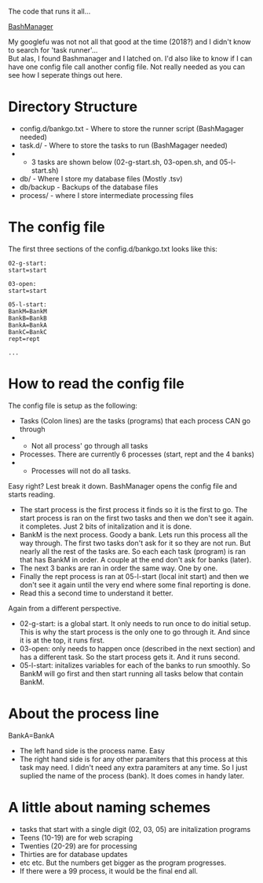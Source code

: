 The code that runs it all...

[BashManager](https://github.com/lingtalfi/bashmanager)


My googlefu was not not all that good at the time (2018?) and I didn't know to search for 'task runner'...  
But alas, I found Bashmanager and I latched on.
I'd also like to know if I can have one config file call another config file.  Not really needed as you can see how I seperate things out here.

# Directory Structure
* config.d/bankgo.txt - Where to store the runner script (BashMagager needed)
* task.d/ - Where to store the tasks to run (BashMagager needed)
* * 3 tasks are shown below (02-g-start.sh, 03-open.sh, and 05-l-start.sh)
* db/ - Where I store my database files (Mostly .tsv)
* db/backup - Backups of the database files
* process/ - where I store intermediate processing files

# The config file
The first three sections of the config.d/bankgo.txt looks like this:
```
02-g-start:
start=start

03-open:
start=start

05-l-start:
BankM=BankM
BankB=BankB
BankA=BankA
BankC=BankC
rept=rept

...
```
# How to read the config file
The config file is setup as the following:
* Tasks (Colon lines) are the tasks (programs) that each process CAN go through
* * Not all process' go through all tasks
* Processes.  There are currently 6 processes (start, rept and the 4 banks)
* * Processes will not do all tasks.  

Easy right?  Lest break it down.  BashManager opens the config file and starts reading.  
* The start process is the first process it finds so it is the first to go.  The start process is ran on the first two tasks and then we don't see it again.  it completes.  Just 2 bits of initalization and it is done.
* BankM is the next process.  Goody a bank.  Lets run this process all the way through.  The first two tasks don't ask for it so they are not run.  But nearly all the rest of the tasks are.  So each each task (program) is ran that has BankM in order.  A couple at the end don't ask for banks (later).
* The next 3 banks are ran in order the same way.  One by one.
* Finally the rept process is ran at 05-l-start (local init start) and then we don't see it again until the very end where some final reporting is done.
* Read this a second time to understand it better.

Again from a different perspective.
* 02-g-start: is a global start.  It only needs to run once to do initial setup.  This is why the start process is the only one to go through it.  And since it is at the top, it runs first.
* 03-open: only needs to happen once (described in the next section) and has a different task.  So the start process gets it.  And it runs second.
* 05-l-start: initalizes variables for each of the banks to run smoothly.  So BankM will go first and then start running all tasks below that contain BankM.

# About the process line
BankA=BankA
* The left hand side is the process name.  Easy
* The right hand side is for any other paramiters that this process at this task may need.  I didn't need any extra paramiters at any time.  So I just suplied the name of the process (bank).  It does comes in handy later.

# A little about naming schemes
* tasks that start with a single digit (02, 03, 05) are initalization programs
* Teens (10-19) are for web scraping
* Twenties (20-29) are for processing
* Thirties are for database updates
* etc etc.  But the numbers get bigger as the program progresses.
* If there were a 99 process, it would be the final end all.
